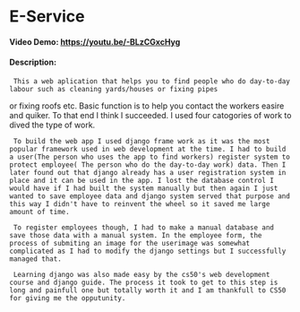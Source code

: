 # E-Service
#### Video Demo:  https://youtu.be/-BLzCGxcHyg
#### Description:

     This a web aplication that helps you to find people who do day-to-day labour such as cleaning yards/houses or fixing pipes 
or fixing roofs etc. Basic function is to help you contact the workers easire and quiker. To that end I think I succeeded. I used four catogories of work to dived the type of work.

     To build the web app I used django frame work as it was the most popular framework used in web development at the time. I had to build a user(The person who uses the app to find workers) register system to protect employee( The person who do the day-to-day work) data. Then I later found out that django already has a user registration system in place and it can be used in the app. I lost the database control I would have if I had built the system manually but then again I just wanted to save employee data and django system served that purpose and this way I didn't have to reinvent the wheel so it saved me large amount of time.
     
     To register employees though, I had to make a manual database and save those data with a manual system. In the employee form, the process of submiting an image for the userimage was somewhat complicated as I had to modify the django settings but I successfully managed that.
     
     Learning django was also made easy by the cs50's web development course and django guide. The process it took to get to this step is long and painfull one but totally worth it and I am thankfull to CS50 for giving me the opputunity.
